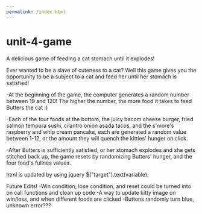```yaml
---
permalink: /index.html
---
```



# unit-4-game


A delicious game of feeding a cat stomach until it explodes! 

Ever wanted to be a slave of cuteness to a cat? Well this game gives you the opportunity to be a subject to a cat and feed her until her stomach is satisfied! 

-At the beginning of the game, the computer generates a random number between 19 and 120! The higher the number, the more food it takes to feed Butters the cat :)

-Each of the four foods at the bottom, the juicy bacom cheese burger, fried salmon tempura sushi, cilantro onion asada tacos, and the s'more's raspberry and whip cream pancake, each are generated a random value between 1-12, or the amount they will quench the kitties' hunger on click.

-After Butters is sufficiently satisfied, or her stomach explodes and she gets stitched back up, the game resets by randomizing Butters' hunger, and the four food's fullnes values. 

html is updated by using jquery $("target").text(variable);

Future Edits!
-Win condition, lose condition, and reset could be turned into on call functions and clean up code
-A way to update kitty image on win/loss, and when different foods are clicked
-Buttons randomly turn blue, unknown error???